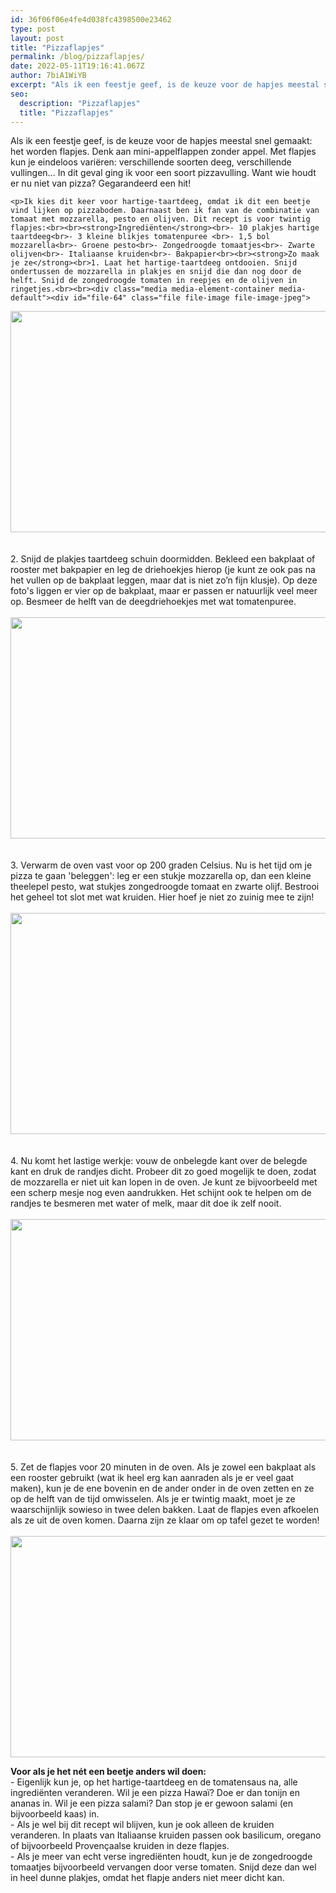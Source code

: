 ```yaml
---
id: 36f06f06e4fe4d038fc4398500e23462
type: post
layout: post
title: "Pizzaflapjes"
permalink: /blog/pizzaflapjes/
date: 2022-05-11T19:16:41.067Z
author: 7biA1WiYB
excerpt: "Als ik een feestje geef, is de keuze voor de hapjes meestal snel gemaakt: het worden flapjes. Denk aan mini-appelflappen zonder appel. Met flapjes kun je eindeloos variëren: verschillende soorten deeg, verschillende vullingen… In dit geval ging ik voor een soort pizzavulling. Want wie houdt er nu niet van pizza? Gegarandeerd een hit!  "
seo:
  description: "Pizzaflapjes"
  title: "Pizzaflapjes"
---
```

Als ik een feestje geef, is de keuze voor de hapjes meestal snel gemaakt: het worden flapjes. Denk aan mini-appelflappen zonder appel. Met flapjes kun je eindeloos variëren: verschillende soorten deeg, verschillende vullingen… In dit geval ging ik voor een soort pizzavulling. Want wie houdt er nu niet van pizza? Gegarandeerd een hit!  

    <p>Ik kies dit keer voor hartige-taartdeeg, omdat ik dit een beetje vind lijken op pizzabodem. Daarnaast ben ik fan van de combinatie van tomaat met mozzarella, pesto en olijven. Dit recept is voor twintig flapjes:<br><br><strong>Ingrediënten</strong><br>- 10 plakjes hartige taartdeeg<br>- 3 kleine blikjes tomatenpuree <br>- 1,5 bol mozzarella<br>- Groene pesto<br>- Zongedroogde tomaatjes<br>- Zwarte olijven<br>- Italiaanse kruiden<br>- Bakpapier<br><br><strong>Zo maak je ze</strong><br>1. Laat het hartige-taartdeeg ontdooien. Snijd ondertussen de mozzarella in plakjes en snijd die dan nog door de helft. Snijd de zongedroogde tomaten in reepjes en de olijven in ringetjes.<br><br><div class="media media-element-container media-default"><div id="file-64" class="file file-image file-image-jpeg">

        
  
  <div class="content">
    <img height="354" width="560" class="media-element file-default" src="https://7dagen.netlify.app/sites/default/files/pizzaflapjes2.jpeg" alt="">  </div>

  
</div>
</div><br><br>2. Snijd de plakjes taartdeeg schuin doormidden. Bekleed een bakplaat of rooster met bakpapier en leg de driehoekjes hierop (je kunt ze ook pas na het vullen op de bakplaat leggen, maar dat is niet zo’n fijn klusje). Op deze foto's liggen er vier op de bakplaat, maar er passen er natuurlijk veel meer op. Besmeer de helft van de deegdriehoekjes met wat tomatenpuree.<br><br><div class="media media-element-container media-default"><div id="file-66" class="file file-image file-image-jpeg">

        
  
  <div class="content">
    <img height="354" width="560" class="media-element file-default" src="https://7dagen.netlify.app/sites/default/files/pizzaflapjes3.jpeg" alt="">  </div>

  
</div>
</div><br><br>3. Verwarm de oven vast voor op 200 graden Celsius. Nu is het tijd om je pizza te gaan 'beleggen': leg er een stukje mozzarella op, dan een kleine theelepel pesto, wat stukjes zongedroogde tomaat en zwarte olijf. Bestrooi het geheel tot slot met wat kruiden. Hier hoef je niet zo zuinig mee te zijn!<br><br><div class="media media-element-container media-default"><div id="file-67" class="file file-image file-image-jpeg">

        
  
  <div class="content">
    <img height="354" width="560" class="media-element file-default" src="https://7dagen.netlify.app/sites/default/files/pizzaflapjes4.jpeg" alt="">  </div>

  
</div>
</div><br><br>4. Nu komt het lastige werkje: vouw de onbelegde kant over de belegde kant en druk de randjes dicht. Probeer dit zo goed mogelijk te doen, zodat de mozzarella er niet uit kan lopen in de oven. Je kunt ze bijvoorbeeld met een scherp mesje nog even aandrukken. Het schijnt ook te helpen om de randjes te besmeren met water of melk, maar dit doe ik zelf nooit.<br><br><div class="media media-element-container media-default"><div id="file-68" class="file file-image file-image-jpeg">

        
  
  <div class="content">
    <img height="354" width="560" class="media-element file-default" src="https://7dagen.netlify.app/sites/default/files/pizzaflapjes5.jpeg" alt="">  </div>

  
</div>
</div><br><br>5. Zet de flapjes voor 20 minuten in de oven. Als je zowel een bakplaat als een rooster gebruikt (wat ik heel erg kan aanraden als je er veel gaat maken), kun je de ene bovenin en de ander onder in de oven zetten en ze op de helft van de tijd omwisselen. Als je er twintig maakt, moet je ze waarschijnlijk sowieso in twee delen bakken. Laat de flapjes even afkoelen als ze uit de oven komen. Daarna zijn ze klaar om op tafel gezet te worden! <br><br><div class="media media-element-container media-default"><div id="file-69" class="file file-image file-image-jpeg">

        
  
  <div class="content">
    <img height="354" width="560" class="media-element file-default" src="https://7dagen.netlify.app/sites/default/files/pizzaflapjes6.jpeg" alt="">  </div>

  
</div>
</div>
<p><strong>Voor als je het nét een beetje anders wil doen:</strong><br>- Eigenlijk kun je, op het hartige-taartdeeg en de tomatensaus na, alle ingrediënten veranderen. Wil je een pizza Hawaï? Doe er dan tonijn en ananas in. Wil je een pizza salami? Dan stop je er gewoon salami (en bijvoorbeeld kaas) in.<br>- Als je wel bij dit recept wil blijven, kun je ook alleen de kruiden veranderen. In plaats van Italiaanse kruiden passen ook basilicum, oregano of bijvoorbeeld Provençaalse kruiden in deze flapjes.<br>- Als je meer van echt verse ingrediënten houdt, kun je de zongedroogde tomaatjes bijvoorbeeld vervangen door verse tomaten. Snijd deze dan wel in heel dunne plakjes, omdat het flapje anders niet meer dicht kan.</p>  
